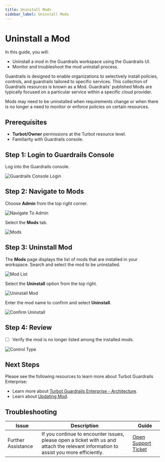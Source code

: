 ```yaml
---
title: Uninstall Mods
sidebar_label: Uninstall Mods
---
```


# Uninstall a Mod

In this guide, you will:
- Uninstall a mod in the Guardrails workspace using the Guardrails UI.
- Monitor and troubleshoot the mod uninstall process.

Guardrails is designed to enable organizations to selectively install policies, controls, and guardrails tailored to specific services. This collection of Guardrails resources is known as a Mod. Guardrails' published Mods are typically focused on a particular service within a specific cloud provider.

Mods may need to be uninstalled when requirements change or when there is no longer a need to monitor or enforce policies on certain resources.

## Prerequisites

- **Turbot/Owner** permissions at the Turbot resource level.
- Familiarity with Guardrails console.

## Step 1: Login to Guardrails Console

Log into the Guardrails console.

![Guardrails Console Login](/images/docs/guardrails/guides/hosting-guardrails/installation/uninstall-mod/guardrails-console-login.png)

## Step 2: Navigate to Mods

Choose **Admin** from the top right corner.

![Navigate To Admin](/images/docs/guardrails/guides/hosting-guardrails/installation/uninstall-mod/guardrails-navigate-admin-panel.png)

Select the **Mods** tab.

![Mods](/images/docs/guardrails/guides/hosting-guardrails/installation/uninstall-mod/guardrails-navigate-mods.png)

## Step 3: Uninstall Mod

The **Mods** page displays the list of mods that are installed in your workspace. Search and select the mod to be uninstalled.

![Mod List](/images/docs/guardrails/guides/hosting-guardrails/installation/uninstall-mod/guardrails-mod-search.png)

Select the **Uninstall** option from the top right.

![Uninstall Mod](/images/docs/guardrails/guides/hosting-guardrails/installation/uninstall-mod/guardrails-select-uninstall.png)

Enter the mod name to confirm and select **Uninstall**.

![Confirm Uninstall](/images/docs/guardrails/guides/hosting-guardrails/installation/uninstall-mod/guardrails-uninstall-confirm.png)

## Step 4: Review

- [ ] Verify the mod is no longer listed among the installed mods.

![Control Type](/images/docs/guardrails/guides/hosting-guardrails/installation/uninstall-mod/guardrails-uninstall-verify.png)

## Next Steps

Please see the following resources to learn more about Turbot Guardrails Enterprise:

- Learn more about [Turbot Guardrails Enterprise - Architecture](/guardrails/docs/enterprise/architecture).
- Learn about [Updating Mod](/guardrails/docs/enterprise/updating-stacks/mod-update).

## Troubleshooting

| Issue                                      | Description                                                                                                                                                                                                 | Guide                                |
|----------------------------------------------|-------------------------------------------------------------------------------------------------------------------------------------------------------------------------------------------------------------------|-----------------------------------------------------|
| Further Assistance                       | If you continue to encounter issues, please open a ticket with us and attach the relevant information to assist you more efficiently.                                                 | [Open Support Ticket](https://support.turbot.com)   |